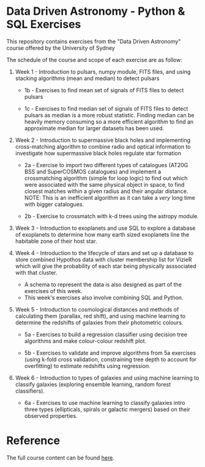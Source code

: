 # Data Driven Astronomy - Python & SQL Exercises

This repository contains exercises from the "Data Driven Astronomy" course offered by the University of Sydney

The schedule of the course and scope of each exercise are as follow:

1. Week 1 - Introduction to pulsars, numpy module, FITS files, and using stacking algorithms (mean and median) to detect pulsars

   - 1b - Exercises to find mean set of signals of FITS files to detect pulsars

   - 1c - Exercises to find median set of signals of FITS files to detect pulsars as median is a more robust statistic. Finding median can be heavily memory consuming so a more efficient algorithm to find an approximate median for larger datasets has been used.

2. Week 2 - Introduction to supermassive black holes and implementing cross-matching algorithm to combine radio and optical information to investigate how supermassive black holes regulate star formation

   - 2a - Exercise to import two different types of catalogues (AT20G BSS and SuperCOSMOS catalogues) and implement a crossmatching algorithm (simple for loop logic) to find out which were associated with the same physical object in space, to find closest matches within a given radius and their angular distance.
     NOTE: This is an inefficient algorithm as it can take a _very_ long time with bigger catalogues.

   - 2b - Exercise to crossmatch with k-d trees using the astropy module.

3. Week 3 - Introduction to exoplanets and use SQL to explore a database of exoplanets to determine how many earth sized exoplanets line the habitable zone of their host star.

4. Week 4 - Introduction to the lifecycle of stars and set up a database to store combined Hypothos data with cluster membership list for VizieR which will give the probability of each star being physically asssociated with that cluster.

   - A schema to represent the data is also designed as part of the exercises of this week.
   - This week's exercises also involve combining SQL and Python.

5. Week 5 - Introduction to cosmological distances and methods of calculating them (parallax, red shift), and using machine learning to determine the redshifts of galaxies from their photometric colours.

   - 5a - Exercises to build a regression classifier using decision tree algorithms and make colour-colour redshift plot.

   - 5b - Exercises to validate and improve algorithms from 5a exercises (using k-fold cross validation, constraining tree depth to account for overfitting) to estimate redshifts using regression.

6. Week 6 - Introduction to types of galaxies and using machine learning to classify galaxies (exploring ensemble learning, random forest classifiers).

   - 6a - Exercises to use machine learning to classify galaxies intro three types (ellipticals, spirals or galactic mergers) based on their observed properties.

# Reference

The full course content can be found [here](https://www.coursera.org/learn/data-driven-astronomy/).
